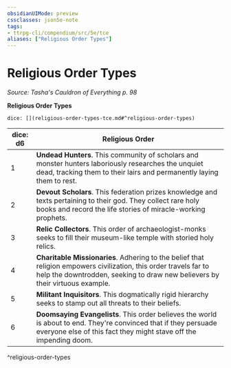 ```yaml
---
obsidianUIMode: preview
cssclasses: json5e-note
tags:
- ttrpg-cli/compendium/src/5e/tce
aliases: ["Religious Order Types"]
---
```

# Religious Order Types
*Source: Tasha's Cauldron of Everything p. 98* 

**Religious Order Types**

`dice: [](religious-order-types-tce.md#^religious-order-types)`

| dice: d6 | Religious Order |
|----------|-----------------|
| 1 | **Undead Hunters**. This community of scholars and monster hunters laboriously researches the unquiet dead, tracking them to their lairs and permanently laying them to rest. |
| 2 | **Devout Scholars**. This federation prizes knowledge and texts pertaining to their god. They collect rare holy books and record the life stories of miracle-working prophets. |
| 3 | **Relic Collectors**. This order of archaeologist-monks seeks to fill their museum-like temple with storied holy relics. |
| 4 | **Charitable Missionaries**. Adhering to the belief that religion empowers civilization, this order travels far to help the downtrodden, seeking to draw new believers by their virtuous example. |
| 5 | **Militant Inquisitors**. This dogmatically rigid hierarchy seeks to stamp out all threats to their beliefs. |
| 6 | **Doomsaying Evangelists**. This order believes the world is about to end. They're convinced that if they persuade everyone else of this fact they might stave off the impending doom. |
^religious-order-types